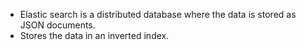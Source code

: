 - Elastic search is a distributed database where the data is stored as JSON documents.
- Stores the data in an inverted index.
